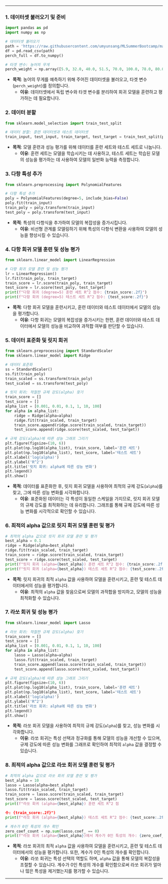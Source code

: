 
---
### 1. 데이터셋 불러오기 및 준비

```python
import pandas as pd
import numpy as np

# 데이터셋 불러오기
path = 'https://raw.githubusercontent.com/umyunsang/MLSummerBootcamp/master/perch_full.csv'
df = pd.read_csv(path)
perch_full = df.to_numpy()

# 타겟 변수: 농어의 무게
perch_weight = np.array([5.9, 32.0, 40.0, 51.5, 70.0, 100.0, 78.0, 80.0, 85.0, 85.0, 110.0,115.0, 125.0, 130.0, 120.0, 120.0, 130.0, 135.0, 110.0, 130.0,150.0, 145.0, 150.0, 170.0, 225.0, 145.0, 188.0, 180.0, 197.0, 218.0, 300.0, 260.0, 265.0, 250.0, 250.0, 300.0, 320.0, 514.0,556.0, 840.0, 685.0, 700.0, 700.0, 690.0, 900.0, 650.0, 820.0,850.0, 900.0, 1015.0, 820.0, 1100.0, 1000.0, 1100.0, 1000.0,1000.0])
```

- **목적**: 농어의 무게를 예측하기 위해 주어진 데이터셋을 불러오고, 타겟 변수(`perch_weight`)를 정의합니다.
	- **이유**: 데이터셋에서 독립 변수와 타겟 변수를 분리하여 회귀 모델을 훈련하고 평가하는 데 필요합니다.

### 2. 데이터 분할

```python
from sklearn.model_selection import train_test_split

# 데이터 분할: 훈련 데이터셋과 테스트 데이터셋
train_input, test_input, train_target, test_target = train_test_split(perch_full, perch_weight, random_state=42)
```

- **목적**: 모델 훈련과 성능 평가를 위해 데이터를 훈련 세트와 테스트 세트로 나눕니다.
	- **이유**: 훈련 세트는 모델을 학습시키는 데 사용하고, 테스트 세트는 학습된 모델의 성능을 평가하는 데 사용하여 모델의 일반화 능력을 측정합니다.

### 3. 다항 특성 추가

```python
from sklearn.preprocessing import PolynomialFeatures

# 다항 특성 추가
poly = PolynomialFeatures(degree=5, include_bias=False)
poly.fit(train_input)
train_poly = poly.transform(train_input)
test_poly = poly.transform(test_input)
```

- **목적**: 특성의 다항식을 추가하여 모델의 복잡성을 증가시킵니다.
	- **이유**: 비선형 관계를 모델링하기 위해 특성의 다항식 변환을 사용하여 모델의 성능을 향상시킬 수 있습니다.

### 4. 다항 회귀 모델 훈련 및 성능 평가

```python
from sklearn.linear_model import LinearRegression

# 다항 회귀 모델 훈련 및 성능 평가
lr = LinearRegression()
lr.fit(train_poly, train_target)
train_score = lr.score(train_poly, train_target)
test_score = lr.score(test_poly, test_target)
print(f"다항 회귀 (degree=5) 훈련 세트 R^2 점수: {train_score:.2f}")
print(f"다항 회귀 (degree=5) 테스트 세트 R^2 점수: {test_score:.2f}")
```

- **목적**: 다항 회귀 모델을 훈련시키고, 훈련 데이터와 테스트 데이터에서 모델의 성능을 평가합니다.
	- **이유**: 다항 회귀는 모델의 복잡성을 증가시키는 한편, 훈련 데이터와 테스트 데이터에서 모델의 성능을 비교하여 과적합 여부를 판단할 수 있습니다.

### 5. 데이터 표준화 및 릿지 회귀

```python
from sklearn.preprocessing import StandardScaler
from sklearn.linear_model import Ridge

# 데이터 표준화
ss = StandardScaler()
ss.fit(train_poly)
train_scaled = ss.transform(train_poly)
test_scaled = ss.transform(test_poly)

# 릿지 회귀: 적절한 규제 강도(alpha) 찾기
train_score = []
test_score = []
alpha_list = [0.001, 0.01, 0.1, 1, 10, 100]
for alpha in alpha_list:
    ridge = Ridge(alpha=alpha)
    ridge.fit(train_scaled, train_target)
    train_score.append(ridge.score(train_scaled, train_target))
    test_score.append(ridge.score(test_scaled, test_target))

# 규제 강도(alpha)에 따른 성능 그래프 그리기
plt.figure(figsize=(10, 6))
plt.plot(np.log10(alpha_list), train_score, label='훈련 세트')
plt.plot(np.log10(alpha_list), test_score, label='테스트 세트')
plt.xlabel('log(alpha)')
plt.ylabel('R^2')
plt.title('릿지 회귀: alpha에 따른 성능 변화')
plt.legend()
plt.show()
```

- **목적**: 데이터를 표준화한 후, 릿지 회귀 모델을 사용하여 최적의 규제 강도(`alpha`)를 찾고, 그에 따른 성능 변화를 시각화합니다.
	- **이유**: 표준화된 데이터는 각 특성이 동일한 스케일을 가지므로, 릿지 회귀 모델의 규제 강도를 최적화하는 데 유리합니다. 그래프를 통해 규제 강도에 따른 성능 변화를 시각적으로 확인할 수 있습니다.

### 6. 최적의 alpha 값으로 릿지 회귀 모델 훈련 및 평가

```python
# 최적의 alpha 값으로 릿지 회귀 모델 훈련 및 평가
best_alpha = 0.1
ridge = Ridge(alpha=best_alpha)
ridge.fit(train_scaled, train_target)
train_score = ridge.score(train_scaled, train_target)
test_score = ridge.score(test_scaled, test_target)
print(f"릿지 회귀 (alpha={best_alpha}) 훈련 세트 R^2 점수: {train_score:.2f}")
print(f"릿지 회귀 (alpha={best_alpha}) 테스트 세트 R^2 점수: {test_score:.2f}")
```

- **목적**: 릿지 회귀의 최적 `alpha` 값을 사용하여 모델을 훈련시키고, 훈련 및 테스트 데이터에서의 성능을 평가합니다.
	- **이유**: 최적의 `alpha` 값을 찾음으로써 모델의 과적합을 방지하고, 모델의 성능을 최적화할 수 있습니다.

### 7. 라쏘 회귀 및 성능 평가

```python
from sklearn.linear_model import Lasso

# 라쏘 회귀: 적절한 규제 강도(alpha) 찾기
train_score = []
test_score = []
alpha_list = [0.001, 0.01, 0.1, 1, 10, 100]
for alpha in alpha_list:
    lasso = Lasso(alpha=alpha)
    lasso.fit(train_scaled, train_target)
    train_score.append(lasso.score(train_scaled, train_target))
    test_score.append(lasso.score(test_scaled, test_target))

# 규제 강도(alpha)에 따른 성능 그래프 그리기
plt.figure(figsize=(10, 6))
plt.plot(np.log10(alpha_list), train_score, label='훈련 세트')
plt.plot(np.log10(alpha_list), test_score, label='테스트 세트')
plt.xlabel('log(alpha)')
plt.ylabel('R^2')
plt.title('라쏘 회귀: alpha에 따른 성능 변화')
plt.legend()
plt.show()
```

- **목적**: 라쏘 회귀 모델을 사용하여 최적의 규제 강도(`alpha`)를 찾고, 성능 변화를 시각화합니다.
	- **이유**: 라쏘 회귀는 특성 선택과 정규화를 통해 모델의 성능을 개선할 수 있으며, 규제 강도에 따른 성능 변화를 그래프로 확인하여 최적의 `alpha` 값을 결정할 수 있습니다.

### 8. 최적의 alpha 값으로 라쏘 회귀 모델 훈련 및 평가

```python
# 최적의 alpha 값으로 라쏘 회귀 모델 훈련 및 평가
best_alpha = 10
lasso = Lasso(alpha=best_alpha)
lasso.fit(train_scaled, train_target)
train_score = lasso.score(train_scaled, train_target)
test_score = lasso.score(test_scaled, test_target)
print(f"라쏘 회귀 (alpha={best_alpha}) 훈련 세트 R^2 점

수: {train_score:.2f}")
print(f"라쏘 회귀 (alpha={best_alpha}) 테스트 세트 R^2 점수: {test_score:.2f}")

# 계수가 0인 특성의 개수 확인
zero_coef_count = np.sum(lasso.coef_ == 0)
print(f"라쏘 회귀 (alpha={best_alpha})에서 계수가 0인 특성의 개수: {zero_coef_count}")
```

- **목적**: 라쏘 회귀의 최적 `alpha` 값을 사용하여 모델을 훈련시키고, 훈련 및 테스트 데이터에서의 성능을 평가합니다. 또한, 계수가 0인 특성의 개수를 확인합니다.
	- **이유**: 라쏘 회귀는 특성 선택의 역할도 하며, `alpha` 값을 통해 모델의 복잡성을 조절할 수 있습니다. 계수가 0인 특성의 개수를 확인함으로써 라쏘 회귀가 얼마나 많은 특성을 제거했는지를 평가할 수 있습니다.

---
